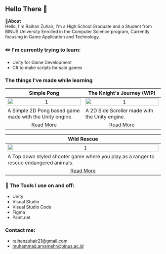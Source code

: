 Hello There 👋
--- 
**📌About** <br>
Hello, I'm Raihan Zuhair, I'm a High School Graduate and a Student from BINUS University Enrolled in the Computer Science program, Currently focusing in Game Application and Technology.

### ✏️ I'm currently trying to learn:
- Unity for Game Development
- C# to make scripts for said games
  
### The things I've made while learning
<table width="100%">
  <thead>
    <tr>
      <th width="50%" align="center"><a>Simple Pong</a></th> <!--tittle-->
      <th width="50%" align="center"><a>The Knight's Journey (WIP)</a></th> 
      </tr>
      </thead>
      <tbody>
        <tr>
        <td align="center">
            <img src="https://github.com/user-attachments/assets/aee9d974-582c-463d-b0cd-8e281e4b1bec" alt="1" style="width:100%;height:auto;">
        </td>
          <td align="center">
            <img src="https://github.com/user-attachments/assets/9d7fdff5-b74c-425f-919e-4b9964a46e37"alt="1" style="width:100%;height:auto;">
        </td>
    </tr>
     <tr>
      <td valign="text-top">A Simple 2D Pong based game made with the Unity engine.</td>
       <td valign="text-top">A 2D Side Scroller made with the Unity engine.</td> <!--desc-->
      </tr>
        <tr>
      <td align="center"><a href="https://github.com/Isophotee/2D-Pong-">Read More</a></td> <!--link1-->
      <td align="center"><a href="https://github.com/Isophotee/2D-Side-Scroll">Read More</a></td> <!--link2-->
    </tr>
  </tbody>
</table>

<table width="100%">
  <thead>
    <tr>
      <th width="50%" align="center"><a>Wild Rescue</a></th> <!--tittle--></th> 
      </tr>
      </thead>
      <tbody>
        <tr>
        <td align="center">
            <img src="https://github.com/user-attachments/assets/aee9d974-582c-463d-b0cd-8e281e4b1bec" alt="1" style="width:100%;height:auto;">
        </td>
    </tr>
     <tr>
      <td valign="text-top">A Top down styled shooter game where you play as a ranger to rescue endangered animals.</td>
      </tr>
        <tr>
      <td align="center"><a href="https://github.com/Isophotee/2D-Pong-">Read More</a></td> <!--link1-->
    </tr>
  </tbody>
</table>

### 🔨 The Tools I use on and off:
- Unity
- Visual Studio
- Visual Studio Code
- Figma
- Paint.net

### Contact me:
- raihanzuhair21@gmail.com
- muhammad.aryamehr@binus.ac.id

<!--
**Reyanzhr/Reyanzhr** is a ✨ _special_ ✨ repository because its `README.md` (this file) appears on your GitHub profile.

Here are some ideas to get you started:

- 🔭 I’m currently working on ...
- 🌱 I’m currently learning ...
- 👯 I’m looking to collaborate on ...
- 🤔 I’m looking for help with ...
- 💬 Ask me about ...
- 📫 How to reach me: ...
- 😄 Pronouns: ...
- ⚡ Fun fact: ...
-->
